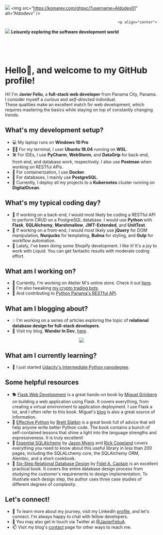 

![](https://komarev.com/ghpvc/?username=your-github-username)
<img src=”https://komarev.com/ghpvc/?username=Aldodev01" alt=”Aldodevv” />

                                                        
                                                        <p align="center">
<img src="https://github.com/wanderindev/wanderindev/blob/master/assets/about-cover.png" />
<b>Leisurely exploring the software development world</b>
</p>
<p align="center">&nbsp;</p>
<p align="center">&nbsp;</p>


# Hello:wave:, and welcome to my GitHub profile!


Hi! I'm **Javier Feliu**, a **full-stack web developer** from Panama City, Panama.  I consider myself a *curious* and *self-directed* individual.  
These qualities make an excellent match for web development, which requires mastering the basics while staying on top of constantly changing trends.

## What's my development setup?

-   :computer: My laptop runs on **Windows 10 Pro**
-   :man_technologist: For my terminal, I user **Ubuntu 18.04** running on **WSL**.
-   :hammer_and_wrench: For IDEs, I use **PyCharm**, **WebStorm**, and **DataGrip** for back-end, front-end, and database work, respectively. I also use **Postman** when working on RESTful APIs.
-   :whale: For containerization, I use **Docker**.
-   :elephant: For databases, I mainly use **PostgreSQL**.
-   :ocean: Currently, I deploy all my projects to a **Kubernetes** cluster running on **DigitalOcean**.

## What's my typical coding day?

-   :snake: If working on a back-end, I would most likely be coding a RESTful API to perform CRUD on a PostgreSQL database. I would use **Python** with **Flask**, **SQLAlchemy**, **Marshmallow**, **JWT-Extended**, and **UnitTest**.
-   :cup_with_straw: If working on a front-end, I would most likely use **jQuery** for DOM manipulation, **Nunjucks** for templating, **Bulma** for styling, and **Gulp** for workflow automation.
-   :shopping_cart: Lately, I've been doing some Shopify development.  I like it!  It's a joy to work with Liquid.  You can get fantastic results with moderate coding effort.

## What am I working on?

-   :muscle: Currently, I'm working on Atelier M's online store.  Check it out [here](https://atelierm.store).
-   :robot: I'm also tweaking [my crypto trading bots](https://github.com/wanderindev/crypto-bot). 
-   :snake: And contributing to [Python Panama's RESTful API](https://github.com/pythonpanama/python-panama-backend).

## What am I blogging about?

-   :bulb: I'm working on a series of articles exploring the topic of **relational database design for full-stack developers**.
-   :dart: Visit my blog, **Wander In Dev**, [here](https://wanderin.dev).
<p align="center">
<img src="https://github.com/wanderindev/wanderindev/blob/master/assets/logo-primary.png" />
</p>

## What am I currently learning?

-  :school: I just started  [Udacity's Intermediate Python nanodegree](https://www.udacity.com/course/intermediate-python-nanodegree--nd303).
        
## Some helpful resources

-  🐕 [Flask Web Development](https://www.amazon.com/Flask-Web-Development-Developing-Applications-dp-1491991739/dp/1491991739/ref=mt_other?_encoding=UTF8&me=&qid=1596075644) is a great hands-on book by [Miguel Grinberg](https://www.linkedin.com/in/miguelgrinberg/) on building a web application using Flask.  It covers everything, from creating a virtual environment to application deployment.  I use Flask a lot, and I often refer to this book.  Miguel's [blog](https://blog.miguelgrinberg.com/) is also a great source of information.
-  🐍 [Effective Python](https://www.amazon.com/Effective-Python-Specific-Software-Development/dp/0134853989/ref=sr_1_3?dchild=1&keywords=effective+python&qid=1596076710&s=books&sr=1-3) by [Brett Slatkin](https://www.linkedin.com/in/bslatkin/) is a great book full of advice that will help anyone write better Python code.  The book contains a bunch of self-contained lessons that shine a light into the language strengths and expressiveness.  It is truly excellent!
-  🦈 [Essential SQLAlchemy](https://www.amazon.com/s?k=essential+sqlalchemy&i=stripbooks&crid=2XVVALUOWYFOM&sprefix=essential+sql%2Cstripbooks%2C243&ref=nb_sb_ss_i_1_13) by [Jason Myers](https://www.linkedin.com/in/jasonamyers/) and [Rick Copeland](https://www.linkedin.com/in/rickcopeland/) covers everything you need to know about this useful library in less than 200 pages, including the SQLALchemy core, the SQLAlchemy ORM, Alembic, and a short cookbook.
-  🐘 [Six-Step Relational Database Design](https://www.amazon.com/Six-Step-Relational-Database-Design-development/dp/1481942727/ref=sr_1_1?dchild=1&keywords=six+step+relational+database+design&qid=1587265197&sr=8-1) by [Fidel A. Captain](https://www.fidelcaptain.com/) is an excellent practical book.  It covers the entire database design process from studying the customer's requirements to design implementation.  To illustrate each design step, the author uses three case studies of different degrees of complexity.

## Let's connect!

-   :handshake: To learn more about my journey, visit my LinkedIn [profile](https://www.linkedin.com/in/javierfeliu/), and let's connect. I'm always happy to chat with fellow developers.
-   :baby_chick: You may also get in touch via Twitter at [@JavierFeliuA](https://twitter.com/JavierFeliuA).
-   :mailbox: Visit my blog's [contact](https://wanderin.dev/contact/) page for other ways to  reach me.
